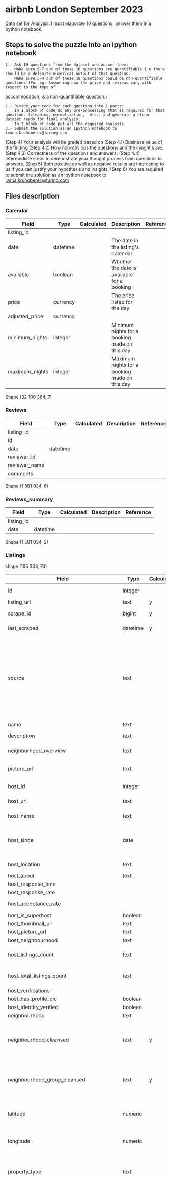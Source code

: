 # airbnb London September 2023
Data set for Analysis. I must elaborate 10 questions, answer them in a python notebook.

## Steps to solve the puzzle into an ipython notebook

	1.- Ask 10 questions from the dataset and answer them:
 		Make sure 6-7 out of these 10 questions are quantifiable i.e there should be a definite numerical output of that question. 
   		Make sure 3-4 out of these 10 questions could be non-quantifiable questions (For eg: Answering how the price and reviews vary with respect to the type of 
 accommodation, is a non-quantifiable question.)
 
	2.- Divide your code for each question into 2 parts:
		In 1 block of code do any pre-processing that is required for that question. (cleaning, normalization,  etc.) and generate a clean dataset ready for final analysis.
		In 1 block of code put all the required analysis
  	3.- Submit the solution as an ipython notebook to ivana.kruhoberec@turing.com

(Step 4) Your analysis will be graded based on
(Step 4.1) Business value of the finding
(Step 4.2) How non-obvious the questions and the insight s  are.
(Step 4.3) Correctness of the questions and answers.
(Step 4.4) Intermediate steps to demonstrate your thought process from questions to answers.
(Step 5) Both positive as well as negative results are interesting to us if you can justify your hypothesis and insights.
(Step 6) You are required to submit the solution as an ipython notebook to ivana.kruhoberec@turing.com

## Files description

### Calendar

|Field|Type|Calculated|Description|Reference|
|-----|----|----------|-----------|---------|
|listing_id||| ||
|date|datetime||The date in the listing's calendar||
|available|boolean||Whether the date is available for a booking||
|price|currency||The price listed for the day||
|adjusted_price|currency|| ||
|minimum_nights|integer||Minimum nights for a booking made on this day ||
|maximum_nights|integer||Maximum nights for a booking made on this day ||

Shape (32 100 364, 7)

### Reviews

|Field|Type|Calculated|Description|Reference|
|-----|----|----------|-----------|---------|
|listing_id| || ||
|id| || ||
|date|datetime || ||
|reviewer_id| || ||
|reviewer_name| || ||
|comments| || ||

Shape (1 581 034, 6)

### Reviews_summary

|Field|Type|Calculated|Description|Reference|
|-----|----|----------|-----------|---------|
|listing_id| || ||
|date|datetime || ||

Shape (1 581 034, 2)

### Listings

shape (195 303, 74)

|Field|Type|Calculated|Description|Reference|
|-----|----|----------|-----------|---------|
|id|integer ||Airbnb's unique identifier for the listing | |
|listing_url|text |y| | |
|scrape_id|bigint |y|Inside Airbnb "Scrape" this was part of | |
|last_scraped|datetime |y|UTC. The date and time this listing was "scraped". | |
|source|text ||One of "neighbourhood search" or "previous scrape". "neighbourhood search" means that the listing was found by searching the city, while "previous scrape" means that the listing was seen in another scrape performed in the last 65 days, and the listing was confirmed to be still available on the Airbnb site | |
|name|text ||Name of the listing | |
|description|text ||Detailed description of the listing | |
|neighborhood_overview|text ||Host's description of the neighbourhood | |
|picture_url|text ||URL to the Airbnb hosted regular sized image for the listing| |
|host_id|integer ||Airbnb's unique identifier for the host/user | |
|host_url|text || The Airbnb page for the host| |
|host_name|text ||Name of the host. Usually just the first name(s)| |
|host_since|date ||The date the host/user was created. For hosts that are Airbnb guests this could be the date they registered as a guest. | |
|host_location|text || The host's self reported location| |
|host_about|text || Description about the host| |
|host_response_time| || | |
|host_response_rate| || | |
|host_acceptance_rate| ||That rate at which a host accepts booking requests. | |
|host_is_superhost|boolean || | |
|host_thumbnail_url|text || | |
|host_picture_url|text || | |
|host_neighbourhood|text || | |
|host_listings_count|text ||The number of listings the host has (per Airbnb calculations) | |
|host_total_listings_count|text ||The number of listings the host has (per Airbnb calculations) | |
|host_verifications| || | |
|host_has_profile_pic|boolean || | |
|host_identity_verified|boolean || | |
|neighbourhood|text || | |
|neighbourhood_cleansed|text |y|The neighbourhood as geocoded using the latitude and longitude against neighborhoods as defined by open or public digital shapefiles. | |
|neighbourhood_group_cleansed|text |y|The neighbourhood group as geocoded using the latitude and longitude against neighborhoods as defined by open or public digital shapefiles. | |
|latitude|numeric || Uses the World Geodetic System (WGS84) projection for latitude and longitude.| |
|longitude|numeric ||Uses the World Geodetic System (WGS84) projection for latitude and longitude. | |
|property_type|text ||Self selected property type. Hotels and Bed and Breakfasts are described as such by their hosts in this field | |
|room_type|text || Entire home/apt\|Private room\|Shared room\|Hotel] <br> All homes are grouped into the following three room types: <br>  <br> Entire place <br> Private room <br> Shared room <br> Entire place <br> Entire places are best if you're seeking a home away from home. With an entire place, you'll have the whole space to yourself. This usually includes a bedroom, a bathroom, a kitchen, and a separate, dedicated entrance. Hosts should note in the description if they'll be on the property or not (ex: "Host occupies first floor of the home"), and provide further details on the listing. <br>  <br> Private rooms <br> Private rooms are great for when you prefer a little privacy, and still value a local connection. When you book a private room, you'll have your own private room for sleeping and may share some spaces with others. You might need to walk through indoor spaces that another host or guest may occupy to get to your room. <br>  <br> Shared rooms <br> Shared rooms are for when you don't mind sharing a space with others. When you book a shared room, you'll be sleeping in a space that is shared with others and share the entire space with other people. Shared rooms are popular among flexible travelers looking for new friends and budget-friendly stays.|[Types of place to stay](https://www.airbnb.com/help/article/5/what-does-the-room-type-of-a-listing-mean) |
|accommodates|integer || The maximum capacity of the listing| |
|bathrooms|numeric ||The number of bathrooms in the listing | |
|bathrooms_text|string||The number of bathrooms in the listing. <br> On the Airbnb web-site, the bathrooms field has evolved from a number to a textual description. For older scrapes, bathrooms is used. | |
|bedrooms|integer ||The number of bedrooms | |
|beds|integer ||The number of bed(s) | |
|amenities|json || | |
|price|currency ||daily price in local currency | |
|minimum_nights|integer ||minimum number of night stay for the listing (calendar rules may be different) | |
|maximum_nights|integer ||maximum number of night stay for the listing (calendar rules may be different) | |
|minimum_minimum_nights|integer |y|the smallest minimum_night value from the calender (looking 365 nights in the future)| |
|maximum_minimum_nights|integer |y|the largest minimum_night value from the calender (looking 365 nights in the future)| |
|minimum_maximum_nights|integer |y|the smallest maximum_night value from the calender (looking 365 nights in the future)| |
|maximum_maximum_nights|integer |y|the largest maximum_night value from the calender (looking 365 nights in the future) | |
|minimum_nights_avg_ntm|numeric |y|the average minimum_night value from the calender (looking 365 nights in the future) | |
|maximum_nights_avg_ntm|numeric |y|the average maximum_night value from the calender (looking 365 nights in the future) | |
|calendar_updated|date || | |
|has_availability|boolean || | |
|availability_30|integer |y|avaliability_x. The availability of the listing 30 days in the future as determined by the calendar. Note a listing may not be available because it has been booked by a guest or blocked by the host. | |
|availability_60|integer |y|avaliability_x. The availability of the listing 60 days in the future as determined by the calendar. Note a listing may not be available because it has been booked by a guest or blocked by the host. | |
|availability_90|integer |y|avaliability_x. The availability of the listing 90 days in the future as determined by the calendar. Note a listing may not be available because it has been booked by a guest or blocked by the host. | |
|availability_365|integer y||avaliability_x. The availability of the listing 365 days in the future as determined by the calendar. Note a listing may not be available because it has been booked by a guest or blocked by the host. | |
|calendar_last_scraped|date || | |
|number_of_reviews|integer ||The number of reviews the listing has | |
|number_of_reviews_ltm|integer |y|The number of reviews the listing has (in the last 12 months) | |
|number_of_reviews_l30d|integer |y| The number of reviews the listing has (in the last 30 days)| |
|first_review|date |y| The date of the first/oldest review| |
|last_review|date |y|The date of the last/newest review ||
|review_scores_rating| || | |
|review_scores_accuracy| || | |
|review_scores_cleanliness| || | |
|review_scores_checkin| || | |
|review_scores_communication| || | |
|review_scores_location| || | |
|review_scores_value| || | |
|license|text ||The licence/permit/registration number | |
|instant_bookable|boolean ||[t=true; f=false]. Whether the guest can automatically book the listing without the host requiring to accept their booking request. An indicator of a commercial listing. | |
|calculated_host_listings_count|integer |y|The number of listings the host has in the current scrape, in the city/region geography. | |
|calculated_host_listings_count_entire_homes|integer |y|The number of Entire home/apt listings the host has in the current scrape, in the city/region geography | |
|calculated_host_listings_count_private_rooms|integer |y|The number of Private room listings the host has in the current scrape, in the city/region geography | |
|calculated_host_listings_count_shared_rooms|integer |y|The number of Shared room listings the host has in the current scrape, in the city/region geography | |
|reviews_per_month|numeric |y|The number of reviews the listing has over the lifetime of the listing | |


### Listings Summary

shape (87 947, 1)
|Field|Type|Calculated|Description|Reference|
|-----|----|----------|-----------|---------|
|id|integer||||
|name|string ||||
|host_id|integer ||||
|host_name|string ||||
|neighbourhood_group|text |y|The neighbourhood group as geocoded using the latitude and longitude against neighborhoods as defined by open or public digital shapefiles.||
|neighbourhood|text |y|The neighbourhood as geocoded using the latitude and longitude against neighborhoods as defined by open or public digital shapefiles.	||
|latitude|numeric ||Uses the World Geodetic System (WGS84) projection for latitude and longitude.||
|longitude|numeric ||Uses the World Geodetic System (WGS84) projection for latitude and longitude.||
|room_type|string ||||
|price|currency ||daily price in local currency. Note, $ sign may be used despite locale||
|minimum_nights|integer ||minimum number of night stay for the listing (calendar rules may be different)	||
|number_of_reviews|integer ||The number of reviews the listing has	||
|last_review|date |y|The date of the last/newest review	||
|reviews_per_month| ||||
|calculated_host_listings_count|integer ||The number of listings the host has in the current scrape, in the city/region geography.||
|availability_365|integer |y|avaliability_x. The availability of the listing x days in the future as determined by the calendar. Note a listing may be available because it has been booked by a guest or blocked by the host.	||
|number_of_reviews_ltm|integer |y|The number of reviews the listing has (in the last 12 months)	||
|license|string ||||




	
